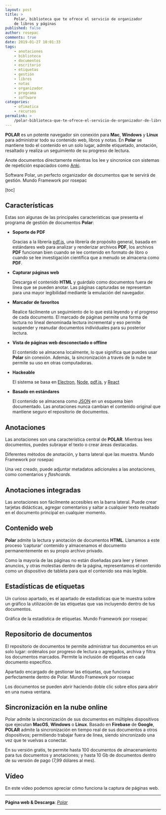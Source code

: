 ```yaml
---
layout: post
title: >
    Polar, biblioteca que te ofrece el servicio de organizador
    de libros y páginas
published: false
author: rosepac
comments: true
date: 2019-01-27 10:01:33
tags:
    - anotaciones
    - biblioteca
    - documentos
    - escritorio
    - etiquetas
    - gestión
    - libros
    - notas
    - organizador
    - programa
    - software
categories:
    - ofimatica
    - recursos
permalink: >
    /polar-biblioteca-que-te-ofrece-el-servicio-de-organizador-de-libros-y-paginas
---
```

**POLAR** es un potente navegador sin conexión para **Mac**, **Windows** y **Linux** para administrar todo su contenido web, libros y notas. En **Polar** se mantiene todo el contenido en un solo lugar, admite etiquetado, anotación, resaltado y realiza un seguimiento de su progreso de lectura.

Anote documentos directamente mientras los lee y sincronice con sistemas de repetición espaciados como [Anki][1].

Software Polar, un perfecto organizador de documentos que te servirá de gestión. Mundo Framework por rosepac

[toc]

## Características

Estas son algunas de las principales características que presenta el programa de gestión de documentos **Polar**:

  * **Soporte de PDF**
  
    Gracias a la librería [pdf.js][2], una librería de propósito general, basada en estándares web para analizar y renderizar archivos **PDF**, los archivos **PDF** funcionan bien cuando se lee contenido en formato de libro o cuando se lee investigación científica que a menudo se almacena como **PDF**.
  * **Capturar páginas web**
  
    Descarga el contenido **HTML** y guárdalo como documentos fuera de línea que se pueden anotar. Las páginas capturadas se representan para una mayor legibilidad mediante la emulación del navegador.
  * **Marcador de favoritos**
  
    Realice fácilmente un seguimiento de lo que está leyendo y el progreso de cada documento. El marcado de páginas permite una forma de lectura no lineal denominada lectura incremental y eso permite suspender y reanudar documentos individuales para su posterior lectura.
  * **Vista de páginas web desconectado o offline**
  
    El contenido se almacena localmente, lo que significa que puedes usar **Polar** sin conexión. Además, la sincronización a través de la nube te permite su uso en otras computadoras.
  * **Hackeable**
  
    El sistema se basa en [Electron][3], [Node][4], [pdf.js][2], y [React][5]
  * **Basado en estándares**
  
    El contenido se almacena como [JSON][6] en un esquema bien documentado. Las anotaciones nunca cambian el contenido original que mantiene seguro el repositorio de documentos.

## Anotaciones

Las anotaciones son una característica central de **POLAR**. Mientras lees documentos, puedes subrayar el texto o crear áreas destacadas.

Diferentes métodos de anotación, y barra lateral que las muestra. Mundo Framework por rosepac

Una vez creado, puede adjuntar metadatos adicionales a las anotaciones, como comentarios y _flashcards_.

## Anotaciones integradas

Las anotaciones son fácilmente accesibles en la barra lateral. Puede crear tarjetas didácticas, agregar comentarios y saltar a cualquier texto resaltado en el documento principal en cualquier momento.

## Contenido web

**Polar** admite la lectura y anotación de documentos **HTML**. Llamamos a este proceso &#8216;capturar&#8217; contenido y almacenamos el documento permanentemente en su propio archivo privado.
  
Como la mayoría de las páginas no están diseñadas para leer y tienen anuncios, y otras molestias dentro de la página, representamos el contenido como un dispositivo de tableta para que el contenido sea más legible.

## Estadísticas de etiquetas

Un curioso apartado, es el apartado de estadísticas que te muestra sobre un gráfico la utilización de las etiquetas que vas incluyendo dentro de tus documentos.

Gráfica de la estadística de etiquetas. Mundo Framework por rosepac

## Repositorio de documentos

El repositorio de documentos te permite administrar tus documentos en un solo lugar: ordénalos por progreso de lectura o agregados, archiva y filtra los documentos marcados. Permite la inclusión de etiquetas en cada documento específico.

Apartado encargado de gestionar las etiquetas, que funciona perfectamente dentro de Polar. Mundo Framework por rosepac

Los documentos se pueden abrir haciendo doble clic sobre ellos para abrir en una nueva ventana.

## Sincronización en la nube online

Polar admite la sincronización de sus documentos en múltiples dispositivos que ejecutan **MacOS**, **Windows** o **Linux**. Basado en **Firebase** de **Google**, **POLAR** admite la sincronización en tiempo real de sus documentos a otros dispositivos; permitiendo trabajar fuera de linea, siendo sincronizado una vez que te vuelvas a conectar.

En su versión gratis, te permite hasta 100 documentos de almacenamiento para tus documentos y anotaciones; y hasta 10 Gb de documentos dentro de su versión de pago (7,99 dólares al mes).

## Vídeo

En este vídeo podemos apreciar cómo funciona la captura de páginas web.



* * *

**Página web & Descarga**: _[Polar][7]_

* * *

 [1]: https://ankiweb.net
 [2]: https://kutt.it/pdfjs
 [3]: https://kutt.it/electron
 [4]: https://kutt.it/nodejs
 [5]: https://kutt.it/reactrosepac
 [6]: https://kutt.it/json
 [7]: https://getpolarized.io/